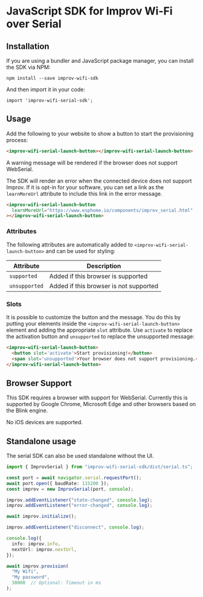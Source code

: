 # JavaScript SDK for Improv Wi-Fi over Serial

## Installation

If you are using a bundler and JavaScript package manager, you can install the SDK via NPM:

```
npm install --save improv-wifi-sdk
```

And then import it in your code:

```
import 'improv-wifi-serial-sdk';
```

## Usage

Add the following to your website to show a button to start the provisioning process:

```html
<improv-wifi-serial-launch-button></improv-wifi-serial-launch-button>
```

A warning message will be rendered if the browser does not support WebSerial.

The SDK will render an error when the connected device does not support Improv. If it is opt-in for your software, you can set a link as the `learnMoreUrl` attribute to include this link in the error message.

```html
<improv-wifi-serial-launch-button
  learnMoreUrl="https://www.esphome.io/components/improv_serial.html"
></improv-wifi-serial-launch-button>
```

### Attributes

The following attributes are automatically added to `<improv-wifi-serial-launch-button>` and can be used for styling:

| Attribute | Description |
| -- | -- |
| `supported` | Added if this browser is supported
| `unsupported` | Added if this browser is not supported

### Slots

It is possible to customize the button and the message. You do this by putting your elements inside the `<improv-wifi-serial-launch-button>` element and adding the appropriate `slot` attribute. Use `activate` to replace the activation button and `unsupported` to replace the unsupported message:

```html
<improv-wifi-serial-launch-button>
  <button slot='activate'>Start provisioning!</button>
  <span slot='unsupported'>Your browser does not support provisioning.</span>
</improv-wifi-serial-launch-button>
```

## Browser Support

This SDK requires a browser with support for WebSerial. Currently this is supported by Google Chrome, Microsoft Edge and other browsers based on the Blink engine.

No iOS devices are supported.

## Standalone usage

The serial SDK can also be used standalone without the UI.

```ts
import { ImprovSerial } from "improv-wifi-serial-sdk/dist/serial.ts";

const port = await navigator.serial.requestPort();
await port.open({ baudRate: 115200 });
const improv = new ImprovSerial(port, console);

improv.addEventListener("state-changed", console.log);
improv.addEventListener("error-changed", console.log);

await improv.initialize();

improv.addEventListener("disconnect", console.log);

console.log({
  info: improv.info,
  nextUrl: improv.nextUrl,
});

await improv.provision(
  "My Wifi",
  "My password",
  30000  // Optional: Timeout in ms
);
```
